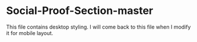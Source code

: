 # Social-Proof-Section-master
This file contains desktop styling. I will come back to this file when I modify it for mobile layout.
